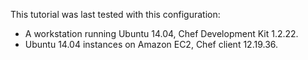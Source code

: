 This tutorial was last tested with this configuration:

* A workstation running Ubuntu 14.04, Chef Development Kit 1.2.22.
* Ubuntu 14.04 instances on Amazon EC2, Chef client 12.19.36.
